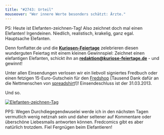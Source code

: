 ```yaml
---
title: "#2743: Urteil"
mouseover: "Wer innere Werte besonders schätzt: Ärzte."
---
```


PS:
Heute ist Elefanten-zeichnen-Tag!
Also zeichnet doch mal einen Elefanten! Irgendeinen. Niedlich, realistisch, krakelig, ganz egal. Hauptsache Elefanten.

Denn fonflatter.de und die <a href="http://www.kuriose-feiertage.de/"><strong>Kuriosen-Feiertage</strong></a> zelebrieren diesen wunderguten Feiertag mit einem kleinen Gewinnspiel: Zeichnet einen elefantigen Elefanten, schickt ihn an <a href="mailto:redaktion@kuriose-feiertage.de"><strong>redaktion@kuriose-feiertage.de</strong></a> - und gewinnt!

Unter allen Einsendungen verlosen wir ein liebvoll signiertes Fredbuch oder einen fetzigen 15-Euro-Gutschein für den <a href="http://fred-o-mat.spreadshirt.de/">Fredshop</a> [Tausend Dank dafür an die Nettmenschen von <a href="http://www.spreadshirt.de/">spreadshirt</a>!]!
Einsendeschluss ist der 31.03.2013.

Und so.

<a href="http://www.fonflatter.de/bilder/elefanten-zeichnen_2013_1200.png" title="Elefanten-zeichnen-Tag"><img src="http://www.fonflatter.de/bilder/elefanten-zeichnen_2013_400.png" alt="Elefanten-zeichnen-Tag" /></a>

PPS: 
Wegen Durchdiegegendwuselei werde ich in den nächsten Tagen vermutlich wenig netznah sein und daher seltener auf Kommentare oder überschöne Liebesmails antworten können. Fredcomics gibt es aber natürlich trotzdem.
Fiel Fergnügen beim Elefantieren!


